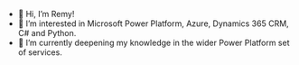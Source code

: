 - 👋 Hi, I’m Remy!
- 👀 I’m interested in Microsoft Power Platform, Azure, Dynamics 365 CRM, C# and Python. 
- 🌱 I’m currently deepening my knowledge in the wider Power Platform set of services.

<!--- 📫 Reach out to me on  ---->

<!---
notRemyM/notRemyM is a ✨ special ✨ repository because its `README.md` (this file) appears on your GitHub profile.
You can click the Preview link to take a look at your changes.
--->
